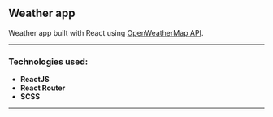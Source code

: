 ## Weather app

Weather app built with React using [OpenWeatherMap API](https://openweathermap.org/api 'OpenWeatherMap API page').

<!-- You can check out the LIVE project [**HERE**](https://e-commerce-mr.netlify.app/ 'Completed project'). -->

---

### Technologies used:

- **ReactJS**
- **React Router**
- **SCSS**

---

